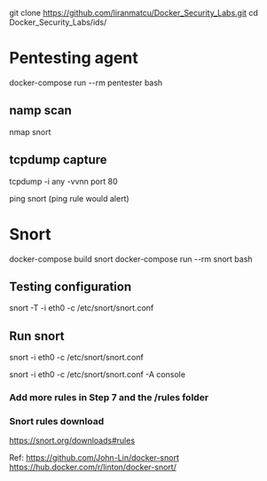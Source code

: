 
git clone https://github.com/liranmatcu/Docker_Security_Labs.git
cd  Docker_Security_Labs/ids/


# Pentesting agent
docker-compose run --rm pentester bash
## namp scan
nmap snort
## tcpdump capture
tcpdump -i any -vvnn port 80

ping snort (ping rule would alert)



# Snort
docker-compose build snort
docker-compose run --rm snort bash
## Testing configuration
snort -T -i eth0 -c /etc/snort/snort.conf
## Run snort
snort -i eth0 -c /etc/snort/snort.conf

snort -i eth0 -c /etc/snort/snort.conf -A console

### Add more rules in Step 7 and the /rules folder

### Snort rules download
https://snort.org/downloads#rules

Ref:
https://github.com/John-Lin/docker-snort
https://hub.docker.com/r/linton/docker-snort/